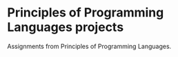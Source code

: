 # Principles of Programming Languages projects

Assignments from Principles of Programming Languages.
